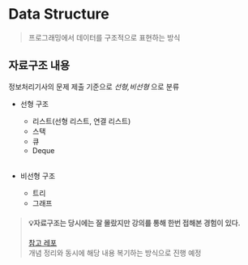 # Data Structure

> 프로그래밍에서 데이터를 구조적으로 표현하는 방식

## 자료구조 내용 
정보처리기사의 문제 제출 기준으로 _선형,비선형_ 으로 분류 
* 선형 구조
  * 리스트(선형 리스트, 연결 리스트)
  * 스택
  * 큐 
  * Deque

  <br>
* 비선형 구조
  * 트리 
  * 그래프

> #### 💡자료구조는 당시에는 잘 몰랐지만 강의를 통해 한번 접해본 경험이 있다.
> [참고 레포](https://github.com/fhwmqkfl/coding_test/tree/main/udemy)<br>
> 개념 정리와 동시에 해당 내용 복기하는 방식으로 진행 예정
